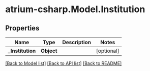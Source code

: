 # atrium-csharp.Model.Institution
## Properties

Name | Type | Description | Notes
------------ | ------------- | ------------- | -------------
**_Institution** | **Object** |  | [optional] 

[[Back to Model list]](../README.md#documentation-for-models) [[Back to API list]](../README.md#documentation-for-api-endpoints) [[Back to README]](../README.md)


